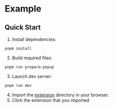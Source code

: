 # Example

## Quick Start

1. Install dependencies:

```shell
pnpm install
```

2. Build required files:

```shell
pnpm run prepare:popup
```

3. Launch dev server:

```shell
pnpm run dev
```

4. Import the [extension](https://github.com/IceOfSummer/cross-iframe-rpc/tree/master/example/extension) directory in your browser.
5. Click the extension that you imported